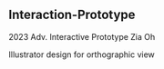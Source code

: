 ## Interaction-Prototype

2023 Adv. Interactive Prototype
Zia Oh

Illustrator design for orthographic view
